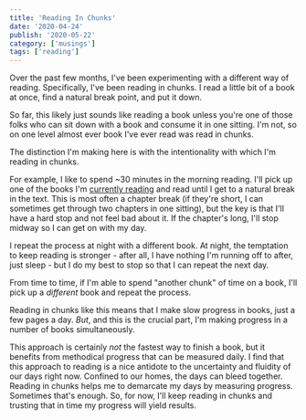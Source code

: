 ```yaml
---
title: 'Reading In Chunks'
date: '2020-04-24'
publish: '2020-05-22'
category: ['musings']
tags: ['reading']
---
```


Over the past few months, I've been experimenting with a different way of reading. Specifically, I've been reading in chunks. I read a little bit of a book at once, find a natural break point, and put it down.

So far, this likely just sounds like reading a book unless you're one of those folks who can sit down with a book and consume it in one sitting. I'm not, so on one level almost ever book I've ever read was read in chunks.

The distinction I'm making here is with the intentionality with which I'm reading in chunks.

For example, I like to spend ~30 minutes in the morning reading. I'll pick up one of the books I'm [currently reading](../../../list/bookshelf) and read until I get to a natural break in the text. This is most often a chapter break (if they're short, I can sometimes get through two chapters in one sitting), but the key is that I'll have a hard stop and not feel bad about it. If the chapter's long, I'll stop midway so I can get on with my day.

I repeat the process at night with a different book. At night, the temptation to keep reading is stronger - after all, I have nothing I'm running off to after, just sleep - but I do my best to stop so that I can repeat the next day.

From time to time, if I'm able to spend "another chunk" of time on a book, I'll pick up a _different_ book and repeat the process.

Reading in chunks like this means that I make slow progress in books, just a few pages a day. _But_, and this is the crucial part, I'm making progress in a number of books simultaneously.

This approach is certainly _not_ the fastest way to finish a book, but it benefits from methodical progress that can be measured daily. I find that this approach to reading is a nice antidote to the uncertainty and fluidity of our days right now. Confined to our homes, the days can bleed together. Reading in chunks helps me to demarcate my days by measuring progress. Sometimes that's enough. So, for now, I'll keep reading in chunks and trusting that in time my progress will yield results.
